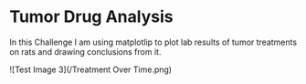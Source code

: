 # Tumor Drug Analysis
In this Challenge I am using matplotlip to plot lab results of tumor treatments on rats and drawing conclusions from it.





![Test Image 3](/Treatment Over Time.png)